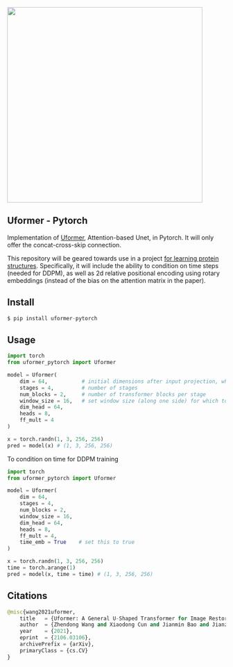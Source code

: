 <img src="./uformer.png" width="450px"/>

## Uformer - Pytorch

Implementation of <a href="https://arxiv.org/abs/2106.03106">Uformer</a>, Attention-based Unet, in Pytorch. It will only offer the concat-cross-skip connection.

This repository will be geared towards use in a project <a href="https://github.com/lucidrains/ddpm-proteins">for learning protein structures</a>. Specifically, it will include the ability to condition on time steps (needed for DDPM), as well as 2d relative positional encoding using rotary embeddings (instead of the bias on the attention matrix in the paper).

## Install

```py
$ pip install uformer-pytorch
```

## Usage

```py
import torch
from uformer_pytorch import Uformer

model = Uformer(
    dim = 64,           # initial dimensions after input projection, which increases by 2x each stage
    stages = 4,         # number of stages
    num_blocks = 2,     # number of transformer blocks per stage
    window_size = 16,   # set window size (along one side) for which to do the attention within
    dim_head = 64,
    heads = 8,
    ff_mult = 4
)

x = torch.randn(1, 3, 256, 256)
pred = model(x) # (1, 3, 256, 256)
```

To condition on time for DDPM training

```py
import torch
from uformer_pytorch import Uformer

model = Uformer(
    dim = 64,
    stages = 4,
    num_blocks = 2,
    window_size = 16,
    dim_head = 64,
    heads = 8,
    ff_mult = 4,
    time_emb = True    # set this to true
)

x = torch.randn(1, 3, 256, 256)
time = torch.arange(1)
pred = model(x, time = time) # (1, 3, 256, 256)
```

## Citations

```py
@misc{wang2021uformer,
    title   = {Uformer: A General U-Shaped Transformer for Image Restoration}, 
    author  = {Zhendong Wang and Xiaodong Cun and Jianmin Bao and Jianzhuang Liu},
    year    = {2021},
    eprint  = {2106.03106},
    archivePrefix = {arXiv},
    primaryClass = {cs.CV}
}
```
